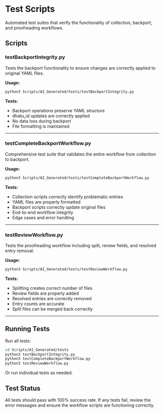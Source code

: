 # Test Scripts

Automated test suites that verify the functionality of collection, backport, and proofreading workflows.

## Scripts

### testBackportIntegrity.py
Tests the backport functionality to ensure changes are correctly applied to original YAML files.

**Usage:**
```bash
python3 Scripts/AI_Generated/tests/testBackportIntegrity.py
```

**Tests:**
- Backport operations preserve YAML structure
- dhatu_id updates are correctly applied
- No data loss during backport
- File formatting is maintained

---

### testCompleteBackportWorkflow.py
Comprehensive test suite that validates the entire workflow from collection to backport.

**Usage:**
```bash
python3 Scripts/AI_Generated/tests/testCompleteBackportWorkflow.py
```

**Tests:**
- Collection scripts correctly identify problematic entries
- YAML files are properly formatted
- Backport scripts correctly update original files
- End-to-end workflow integrity
- Edge cases and error handling

---

### testReviewWorkflow.py
Tests the proofreading workflow including split, review fields, and resolved entry removal.

**Usage:**
```bash
python3 Scripts/AI_Generated/tests/testReviewWorkflow.py
```

**Tests:**
- Splitting creates correct number of files
- Review fields are properly added
- Resolved entries are correctly removed
- Entry counts are accurate
- Split files can be merged back correctly

---

## Running Tests

Run all tests:
```bash
cd Scripts/AI_Generated/tests
python3 testBackportIntegrity.py
python3 testCompleteBackportWorkflow.py
python3 testReviewWorkflow.py
```

Or run individual tests as needed.

## Test Status

All tests should pass with 100% success rate. If any tests fail, review the
error messages and ensure the workflow scripts are functioning correctly.
